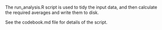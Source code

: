 The run_analysis.R script is used to tidy the input data, and then calculate the required averages and write them to disk.

See the codebook.md file for details of the script.
